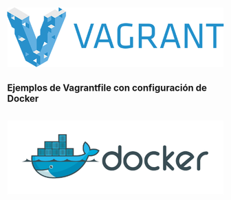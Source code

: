 # ![Vagrantfile](./slides/images/vagrant.png "Docker")
## Ejemplos de Vagrantfile con configuración de Docker
# ![Docker](./slides/images/docker2.png "Docker")
